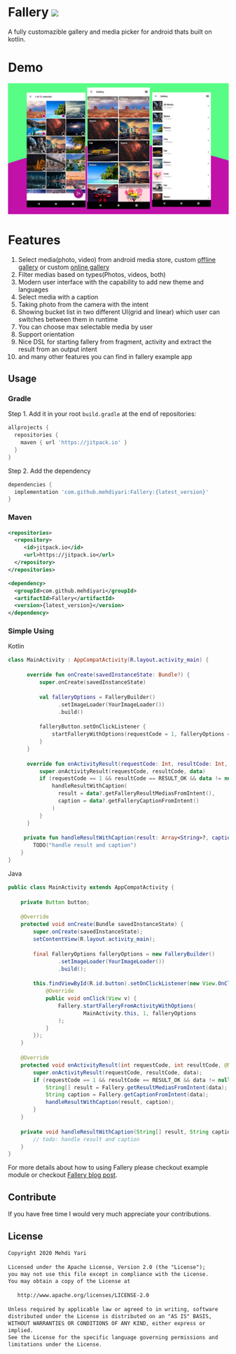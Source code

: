 # Fallery [![](https://jitpack.io/v/mehdiyari/Fallery.svg)](https://jitpack.io/#mehdiyari/Fallery)

A fully customazible gallery and media picker for android thats built on kotlin.
# Demo

![](assets/demo.jpg)

# Features

1. Select media(photo, video) from android media store, custom [offline gallery](http://mehdiyari.ir/2020/08/14/create-a-custom-offline-online-gallery-with-fallery/) or custom [online gallery](http://mehdiyari.ir/2020/08/14/create-a-custom-offline-online-gallery-with-fallery/)
2. Filter medias based on types(Photos, videos, both)
3. Modern user interface with the capability to add new theme and languages
4. Select media with a caption 
5. Taking photo from the camera with the intent
6. Showing bucket list in two different UI(grid and linear) which user can switches between them in runtime
7. You can choose max selectable media by user
8. Support orientation
9. Nice DSL for starting fallery from fragment, activity and extract the result from an output intent
10. and many other features you can find in fallery example app

## Usage
### Gradle
Step 1. Add it in your root `build.gradle` at the end of repositories:
```gradle
allprojects {
  repositories {
	maven { url 'https://jitpack.io' }
  }
}
```
Step 2. Add the dependency
```gradle
dependencies {
  implementation 'com.github.mehdiyari:Fallery:{latest_version}'
}
```
### Maven
```xml
<repositories>
  <repository>
	 <id>jitpack.io</id>
	 <url>https://jitpack.io</url>
  </repository>
</repositories>
```
```xml
<dependency>
  <groupId>com.github.mehdiyari</groupId>
  <artifactId>Fallery</artifactId>
  <version>{latest_version}</version>
</dependency>
```
### Simple Using
Kotlin
```Kotlin
class MainActivity : AppCompatActivity(R.layout.activity_main) {
    
      override fun onCreate(savedInstanceState: Bundle?) {
          super.onCreate(savedInstanceState)
          
          val falleryOptions = FalleryBuilder()
                .setImageLoader(YourImageLoader())
                .build()

          falleryButton.setOnClickListener {
              startFalleryWithOptions(requestCode = 1, falleryOptions = falleryOptions)
          }
      }

      override fun onActivityResult(requestCode: Int, resultCode: Int, data: Intent?) {
          super.onActivityResult(requestCode, resultCode, data)
          if (requestCode == 1 && resultCode == RESULT_OK && data != null) {
              handleResultWithCaption(
                result = data?.getFalleryResultMediasFromIntent(),
                caption = data?.getFalleryCaptionFromIntent()
              )
          }
      }

     private fun handleResultWithCaption(result: Array<String>?, caption: String?) {
        TODO("handle result and caption")
    }
}
```

Java
```Java
public class MainActivity extends AppCompatActivity {

    private Button button;
    
    @Override
    protected void onCreate(Bundle savedInstanceState) {
        super.onCreate(savedInstanceState);
        setContentView(R.layout.activity_main);

        final FalleryOptions falleryOptions = new FalleryBuilder()
                .setImageLoader(YourImageLoader())
                .build();

        this.findViewById(R.id.button).setOnClickListener(new View.OnClickListener() {
            @Override
            public void onClick(View v) {
                Fallery.startFalleryFromActivityWithOptions(
                        MainActivity.this, 1, falleryOptions
                );
            }
        });
    }

    @Override
    protected void onActivityResult(int requestCode, int resultCode, @Nullable Intent data) {
        super.onActivityResult(requestCode, resultCode, data);
        if (requestCode == 1 && resultCode == RESULT_OK && data != null) {
            String[] result = Fallery.getResultMediasFromIntent(data);
            String caption = Fallery.getCaptionFromIntent(data);
            handleResultWithCaption(result, caption);
        }
    }

    private void handleResultWithCaption(String[] result, String caption) {
        // todo: handle result and caption
    }
}
```
For more details about how to using Fallery please checkout example module or checkout [Fallery blog post](http://mehdiyari.ir/2020/08/14/fallery-a-fully-customizable-media-picker-for-android/).

## Contribute

If you have free time I would very much appreciate your contributions.

## License

    Copyright 2020 Mehdi Yari

    Licensed under the Apache License, Version 2.0 (the "License");
    you may not use this file except in compliance with the License.
    You may obtain a copy of the License at

       http://www.apache.org/licenses/LICENSE-2.0

    Unless required by applicable law or agreed to in writing, software
    distributed under the License is distributed on an "AS IS" BASIS,
    WITHOUT WARRANTIES OR CONDITIONS OF ANY KIND, either express or implied.
    See the License for the specific language governing permissions and
    limitations under the License.
